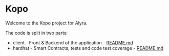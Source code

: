 # Kopo

Welcome to the Kopo project for Alyra.

The code is split in two parts:

- client - Front & Backend of the application - [README.md](https://github.com/NicolasMilliard/kopo/blob/main/client/README.md)
- hardhat - Smart Contracts, tests and code test coverage - [README.md](https://github.com/NicolasMilliard/kopo/blob/main/hardhat/README.md)
